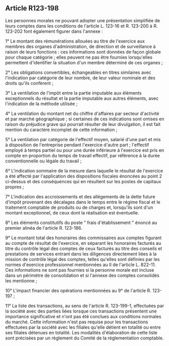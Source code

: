 Article R123-198
----
Les personnes morales ne pouvant adopter une présentation simplifiée de leurs
comptes dans les conditions de l'article L. 123-16 et R. 123-200 à R. 123-202
font également figurer dans l'annexe :

1° Le montant des rémunérations allouées au titre de l'exercice aux membres des
organes d'administration, de direction et de surveillance à raison de leurs
fonctions : ces informations sont données de façon globale pour chaque catégorie
; elles peuvent ne pas être fournies lorsqu'elles permettent d'identifier la
situation d'un membre déterminé de ces organes ;

2° Les obligations convertibles, échangeables en titres similaires avec
l'indication par catégorie de leur nombre, de leur valeur nominale et des droits
qu'ils confèrent ;

3° La ventilation de l'impôt entre la partie imputable aux éléments
exceptionnels du résultat et la partie imputable aux autres éléments, avec
l'indication de la méthode utilisée ;

4° La ventilation du montant net du chiffre d'affaires par secteur d'activité et
par marché géographique ; si certaines de ces indications sont omises en raison
du préjudice grave qui pourrait résulter de leur divulgation, il est fait
mention du caractère incomplet de cette information ;

5° La ventilation par catégorie de l'effectif moyen, salarié d'une part et mis à
disposition de l'entreprise pendant l'exercice d'autre part ; l'effectif employé
à temps partiel ou pour une durée inférieure à l'exercice est pris en compte en
proportion du temps de travail effectif, par référence à la durée
conventionnelle ou légale du travail ;

6° L'indication sommaire de la mesure dans laquelle le résultat de l'exercice a
été affecté par l'application des dispositions fiscales énoncées au point 2
ci-dessus et des conséquences qui en résultent sur les postes de capitaux
propres ;

7° L'indication des accroissements et des allégements de la dette future d'impôt
provenant des décalages dans le temps entre le régime fiscal et le traitement
comptable de produits ou de charges et, lorsqu'ils sont d'un montant
exceptionnel, de ceux dont la réalisation est éventuelle.

8° Les éléments constitutifs du poste " frais d'établissement " énoncé au
premier alinéa de l'article R. 123-186.

9° Le montant total des honoraires des commissaires aux comptes figurant au
compte de résultat de l'exercice, en séparant les honoraires facturés au titre
du contrôle légal des comptes de ceux facturés au titre des conseils et
prestations de services entrant dans les diligences directement liées à la
mission de contrôle légal des comptes, telles qu'elles sont définies par les
normes d'exercice professionnel mentionnées au II de l'article L. 822-11. Ces
informations ne sont pas fournies si la personne morale est incluse dans un
périmètre de consolidation et si l'annexe des comptes consolidés les mentionne ;

10° L'impact financier des opérations mentionnées au 9° de l'article R. 123-197
;

11° La liste des transactions, au sens de l'article R. 123-199-1, effectuées par
la société avec des parties liées lorsque ces transactions présentent une
importance significative et n'ont pas été conclues aux conditions normales du
marché. Cette information n'est pas requise pour les transactions effectuées par
la société avec les filiales qu'elle détient en totalité ou entre ses filiales
détenues en totalité. Les modalités d'élaboration de cette liste sont précisées
par un règlement du Comité de la réglementation comptable.
